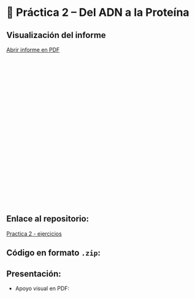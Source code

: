 # 🧬 Práctica 2 – Del ADN a la Proteína  

## Visualización del informe

[Abrir informe en PDF](PA2_Del_ADN_a_la_Proteína.pdf)  


<style>
.pdf-embed { position: relative; width: 100%; padding-top: 75%; }
.pdf-embed iframe, .pdf-embed object {
  position: absolute; top: 0; left: 0; width: 100%; height: 100%;
  border: 0;
}
</style>

<div class="pdf-embed">
  <object data="../PA2_Del_ADN_a_la_Proteína.pdf" type="application/pdf"></object>
</div>

## Enlace al repositorio: 

[Practica 2 - ejercicios](https://github.com/giselabcruz/pa_2_bio)
## Código en formato `.zip`: 


## Presentación: 
- Apoyo visual en PDF: 

